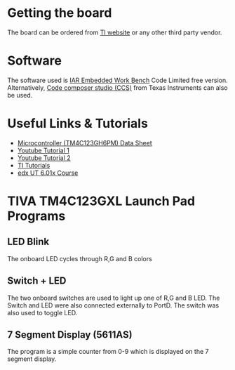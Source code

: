 # Getting the board
The board can be ordered from [TI website](https://store.ti.com/ProductAccessories.aspx?ProductId=4505) or any other third party vendor.

# Software
The software used is [IAR Embedded Work Bench](https://www.iar.com/iar-embedded-workbench/) Code Limited free version. Alternatively, [Code composer studio (CCS)](http://www.ti.com/tool/CCSTUDIO) from Texas Instruments can also be used.

# Useful Links & Tutorials
* [Microcontroller (TM4C123GH6PM) Data Sheet](http://www.ti.com/lit/ds/symlink/tm4c123gh6pm.pdf)
* [Youtube Tutorial 1](https://www.youtube.com/watch?v=qieNBhmWQbA&list=PLmfT_cdP5PYBWYvK_bCdGyBqQEiRzUPeq&index=3)
* [Youtube Tutorial 2](https://www.youtube.com/watch?v=3V9eqvkMzHA&list=PLPW8O6W-1chwyTzI3BHwBLbGQoPFxPAPM)
* [TI Tutorials](http://processors.wiki.ti.com/index.php/Getting_Started_with_the_TIVA%E2%84%A2_C_Series_TM4C123G_LaunchPad)
* [edx UT 6.01x Course](https://courses.edx.org/courses/UTAustinX/UT.6.01x/1T2014/course/)


# TIVA TM4C123GXL Launch Pad Programs

## LED Blink
The onboard LED cycles through R,G and B colors

## Switch + LED
The two onboard switches are used to light up one of R,G and B LED. The Switch and LED were also connected externally to PortD. The switch was also used to toggle LED.

## 7 Segment Display (5611AS)
The program is a simple counter from 0-9 which is displayed on the 7 segment display.



